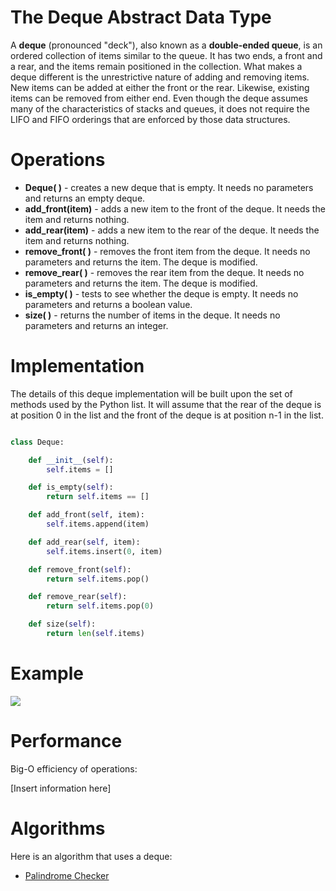 
<h1>The Deque Abstract Data Type</h1>

<p>A <strong>deque</strong> (pronounced "deck"), also known as a <strong>double-ended queue</strong>, is an ordered collection of items similar to the queue. It has two ends, a front and a rear, and the items remain positioned in the collection. What makes a deque different is the unrestrictive nature of adding and removing items. New items can be added at either the front or the rear. Likewise, existing items can be removed from either end. Even though the deque assumes many of the characteristics of stacks and queues, it does not require the LIFO and FIFO orderings that are enforced by those data structures.</p>

<h1>Operations</h1>

<ul>
  <li><strong>Deque(  )</strong> - creates a new deque that is empty. It needs no parameters and returns an empty deque.

  <li><strong>add_front(item)</strong> - adds a new item to the front of the deque. It needs the item and returns nothing.

  <li><strong>add_rear(item)</strong> - adds a new item to the rear of the deque. It needs the item and returns nothing.

  <li><strong>remove_front(  )</strong> - removes the front item from the deque. It needs no parameters and returns the item. The deque is modified.

  <li><strong>remove_rear(  )</strong> - removes the rear item from the deque. It needs no parameters and returns the item. The deque is modified.

  <li><strong>is_empty(  )</strong> - tests to see whether the deque is empty. It needs no parameters and returns a boolean value.

  <li><strong>size(  )</strong> - returns the number of items in the deque. It needs no parameters and returns an integer.
</ul>

<h1>Implementation</h1>

<p>The details of this deque implementation will be built upon the set of methods used by the Python list. It will assume that the rear of the deque is at position 0 in the list and the front of the deque is at position n-1 in the list.</p>

```python

class Deque:

    def __init__(self):
        self.items = []

    def is_empty(self):
        return self.items == []

    def add_front(self, item):
        self.items.append(item)

    def add_rear(self, item):
        self.items.insert(0, item)

    def remove_front(self):
        return self.items.pop()

    def remove_rear(self):
        return self.items.pop(0)

    def size(self):
        return len(self.items)

```

<h1>Example</h1>

![](../../../gif/deque.gif)

<h1>Performance</h1>

<p>Big-O efficiency of operations:</p>

[Insert information here]

<h1>Algorithms</h1>

<p>Here is an algorithm that uses a deque:</p>

<ul>
  <li><a href="contents/algorithms/pal_checker">Palindrome Checker</a>
</ul>

